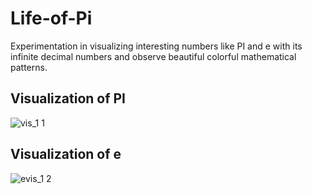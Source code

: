 # Life-of-Pi
Experimentation in visualizing interesting numbers like PI and e with its infinite decimal numbers and observe beautiful colorful mathematical patterns.

## Visualization of PI

![vis_1 1](https://user-images.githubusercontent.com/54534189/86061285-26586c80-ba84-11ea-9a5d-0868683ab232.JPG)


## Visualization of e

![evis_1 2](https://user-images.githubusercontent.com/54534189/86061395-61f33680-ba84-11ea-82a0-213d64e64bfd.JPG)


